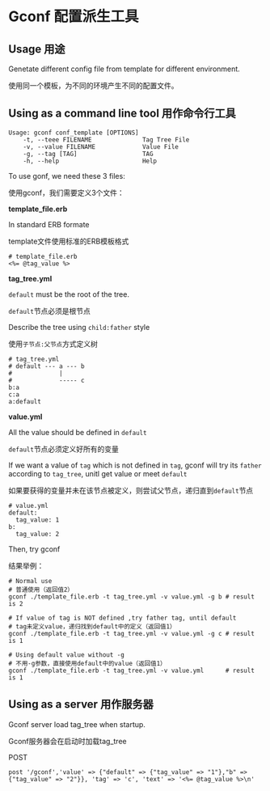 # Gconf 配置派生工具

## Usage 用途

Genetate different config file from template for different environment.

使用同一个模板，为不同的环境产生不同的配置文件。

## Using as a command line tool 用作命令行工具

	Usage: gconf conf_template [OPTIONS]
		-t, --teee FILENAME              Tag Tree File
		-v, --value FILENAME             Value File
		-g, --tag [TAG]                  TAG
		-h, --help                       Help

To use gonf, we need these 3 files:

使用gconf，我们需要定义3个文件：

**template_file.erb**

In standard ERB formate

template文件使用标准的ERB模板格式

	# template_file.erb
	<%= @tag_value %>

**tag_tree.yml**

`default` must be the root of the tree.

`default`节点必须是根节点

Describe the tree using `child:father` style

使用`子节点:父节点`方式定义树

	# tag_tree.yml
	# default --- a --- b
	#             |
	#             ----- c
	b:a
	c:a
	a:default	

**value.yml**

All the value should be defined in `default`

`default`节点必须定义好所有的变量

If we want a value of `tag` which is not defined in `tag`, gconf will try its `father` according to `tag_tree`, unitl get value or meet `default` 

如果要获得的变量并未在该节点被定义，则尝试父节点，递归直到`default`节点


	# value.yml
	default: 
	  tag_value: 1
	b:
	  tag_value: 2

Then, try gconf

结果举例：

	# Normal use
	# 普通使用（返回值2）
	gconf ./template_file.erb -t tag_tree.yml -v value.yml -g b # result is 2
	
	# If value of tag is NOT defined ,try father tag, until default
	# tag未定义value，递归找到default中的定义（返回值1）
	gconf ./template_file.erb -t tag_tree.yml -v value.yml -g c # result is 1 
	
	# Using default value without -g
	# 不用-g参数，直接使用default中的value（返回值1）
	gconf ./template_file.erb -t tag_tree.yml -v value.yml      # result is 1
	
## Using as a server 用作服务器

Gconf server load tag_tree when startup.

Gconf服务器会在启动时加载tag_tree

POST

	post '/gconf','value' => {"default" => {"tag_value" => "1"},"b" => {"tag_value" => "2"}}, 'tag' => 'c', 'text' => '<%= @tag_value %>\n'
